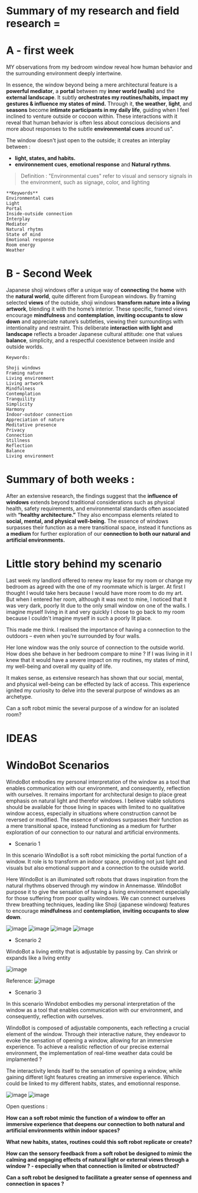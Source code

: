 # Summary of my research and field research = 

# A - first week 

MY observations from my bedroom window reveal how human behavior and the surrounding environment deeply intertwine.

In essence, the window beyond being a mere architectural feature is a **powerful mediator**, a **portal** between my **inner world (walls)** and the **external landscape**. 
It subtly **orchestrates my routines/habits, impact my gestures & influence my states of mind.** 
Through it, **the weather**, **light**, and **seasons** become **intimate participants in my daily life**, guiding when I feel inclined to venture outside or cocoon within. These interactions with it reveal that human behavior is often less about conscious decisions and more about responses to the subtle **environmental cues** around us". 

The window doesn't just open to the outside; it creates an interplay between :
- **light, states, and habits.**
- **environnement cues**, **emotional response** and **Natural rythms**. 

> Definition : "Environmental cues" refer to visual and sensory signals in the environment, such as signage, color, and lighting

    **Keywords**
    Environmental cues
    Light
    Portal
    Inside-outside connection
    Interplay
    Mediator
    Natural rhytms
    State of mind
    Emotional response
    Room energy
    Weather


# B - Second Week

Japanese shoji windows offer a unique way of **connecting** the **home** with the **natural world**, quite different from European windows. By framing selected **views** of the outside, shoji windows **transform nature into a living artwork**, blending it with the home’s interior. These specific, framed views encourage **mindfulness** and **contemplation**, **inviting occupants to slow down** and appreciate nature’s subtleties, viewing their surroundings with intentionality and restraint. This deliberate **interaction with light and landscape** reflects a broader Japanese cultural attitude: one that values **balance**, simplicity, and a respectful coexistence between inside and outside worlds.

    Keywords:

    Shoji windows
    Framing nature
    Living environment
    Living artwork
    Mindfulness
    Contemplation
    Tranquility
    Simplicity
    Harmony
    Indoor-outdoor connection
    Appreciation of nature
    Meditative presence
    Privacy
    Connection 
    Stillness
    Reflection
    Balance
    Living environment


# Summary of both weeks : 

After an extensive research, the findings suggest that the **influence of windows** extends beyond traditional considerations such as physical health, safety requirements, and environmental standards often associated with **“healthy architecture.”** They also encompass elements related to **social, mental, and physical well-being.** The essence of windows surpasses their function as a mere transitional space, instead it functions as **a medium** for further exploration of our **connection to both our natural and artificial environments.**

# Little story behind my scenario

Last week my landlord offered to renew my lease for my room or change my bedroom as agreed with the one of my roommate which is larger. At first I thought I would take hers because I would have more room to do my art. But when I entered her room, although it was next to mine, I noticed that it was very dark, poorly lit due to the only small window on one of the walls. I imagine myself living in it and very quickly I chose to go back to my room because I couldn't imagine myself in such a poorly lit place. 

This made me think. I realised the importance of having a connection to the outdoors – even when you’re surrounded by four walls.

 Her lone window was the only source of connection to the outside world. How does she behave in her bedroom compare to mine ? If I was living in it I knew that it would have a severe impact on my routines, my states of mind, my well-being and overall my quality of life.

It makes sense, as extensive research has shown that our social, mental, and physical well-being can be effected by lack of access. This experience ignited my curiosity to delve into the several purpose of windows as an archetype. 

Can a soft robot mimic the several purpose of a window for an isolated room? 

# IDEAS 
# WindoBot Scenarios

WindoBot embodies my personal interpretation of the window as a tool that enables communication with our environment, and consequently, reflection with ourselves. It remains important for architectural design to place great emphasis on natural light and therefor windows. I believe viable solutions should be available for those living in spaces with limited to no qualitative window access, especially in situations where construction cannot be reversed or modified. The essence of windows surpasses their function as a mere transitional space, instead functioning as a medium for further exploration of our connection to our natural and artificial environments.



- Scenario 1

In this scenario WindoBot is  a soft robot mimicking the portal function of a window. It role is to transform an indoor space, providing not just light and visuals but also emotional support and a connection to the outside world.

Here WindoBot is an illuminated soft robots that draws inspiration from the natural rhythms observed through my window in Annemasse. WindoBot purpose it to give the sensation of having a living environnement especially for those suffering from poor quality windows. 
We can connect ourselves threw breathing techniques, leading like Shoji (japanese windowq) features to encourage **mindfulness** and **contemplation**, **inviting occupants to slow down**.

![image](images/robot1.jpeg)
![image](images/robot3.jpeg)
![image](images/robot2.jpeg)
![image](images/roblot5.png)

- Scenario 2

WindoBot a living entity that is adjustable by passing by. Can shrink or expands like a living entity

![image](images/curtain.jpeg)


Reference: 
![image](images/bea.jpg)

- Scenario 3 

In this scenario Windobot embodies my personal interpretation of the window as a tool that enables communication with our environment, and consequently, reflection with ourselves.

WindoBot is composed of adjustable components, each reflecting a crucial element of the window. Through their interactive nature, they endeavor to evoke the sensation of opening a window, allowing for an immersive experience. To achieve a realistic reflection of our precise external environment, the implementation of real-time weather data could be implamented ? 

The interactivity lends itself to the sensation of opening a window, while gaining differet light features creating an immersive experience. Which could be linked to my different habits, states, and emotionnal response.   

![image](images/object.jpeg)
![image](images/windobot.jpeg)



Open questions : 

**How can a soft robot mimic the function of a window to offer an immersive experience that deepens our connection to both natural and artificial environments within indoor spaces?**

**What new habits, states, routines could this soft robot replicate or create?**

**How can the sensory feedback from a soft robot be designed to mimic the calming and engaging effects of natural light or external views through a window ? - especially when that connection is limited or obstructed?**

**Can a soft robot be designed to facilitate a greater sense of openness and connection in spaces ?**

